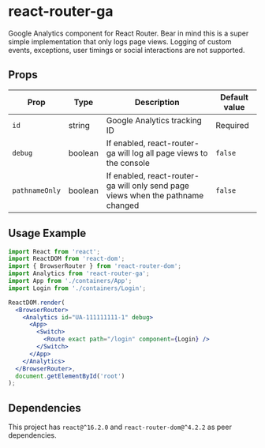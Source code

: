 # react-router-ga

Google Analytics component for React Router. Bear in mind this is a super simple implementation that only logs page views. Logging of custom events, exceptions, user timings or social interactions are not supported.

## Props

| Prop | Type | Description | Default value |
|------|------|-------------|---------------|
| `id` | string | Google Analytics tracking ID | Required |
| `debug` | boolean | If enabled, react-router-ga will log all page views to the console | `false` |
| `pathnameOnly` | boolean | If enabled, react-router-ga will only send page views when the pathname changed | `false` |

## Usage Example

```jsx
import React from 'react';
import ReactDOM from 'react-dom';
import { BrowserRouter } from 'react-router-dom';
import Analytics from 'react-router-ga';
import App from './containers/App';
import Login from './containers/Login';

ReactDOM.render(
  <BrowserRouter>
    <Analytics id="UA-111111111-1" debug>
      <App>
        <Switch>
          <Route exact path="/login" component={Login} />
        </Switch>
      </App>
    </Analytics>
  </BrowserRouter>,
  document.getElementById('root')
);
```

## Dependencies

This project has `react@^16.2.0` and `react-router-dom@^4.2.2` as peer dependencies.
